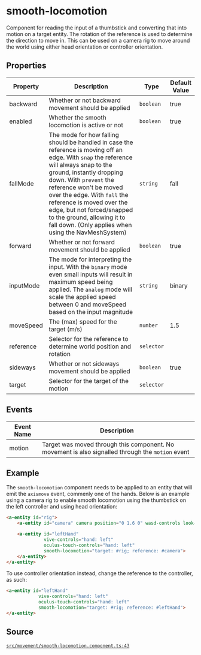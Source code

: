 # smooth-locomotion
Component for reading the input of a thumbstick and converting that into motion on a target entity.
The rotation of the reference is used to determine the direction to move in. This can be used on a
camera rig to move around the world using either head orientation or controller orientation.

## Properties
| Property | Description | Type | Default Value |
|----------|-------------|------|---------------|
| backward | Whether or not backward movement should be applied | `boolean` | true |
| enabled | Whether the smooth locomotion is active or not | `boolean` | true |
| fallMode | The mode for how falling should be handled in case the reference is moving off an edge. With `snap` the reference will always snap to the ground, instantly dropping down. With `prevent` the reference won't be moved over the edge. With `fall` the reference is moved over the edge, but not forced/snapped to the ground, allowing it to fall down. (Only applies when using the NavMeshSystem) | `string` | fall |
| forward | Whether or not forward movement should be applied | `boolean` | true |
| inputMode | The mode for interpreting the input. With the `binary` mode even small inputs will result in maximum speed being applied. The `analog` mode will scale the applied speed between 0 and moveSpeed based on the input magnitude | `string` | binary |
| moveSpeed | The (max) speed for the target (m/s) | `number` | 1.5 |
| reference | Selector for the reference to determine world position and rotation | `selector` |  |
| sideways | Whether or not sideways movement should be applied | `boolean` | true |
| target | Selector for the target of the motion | `selector` |  |

## Events
| Event Name | Description  |
|------------|--------------|
| motion | Target was moved through this component. No movement is also signalled through the `motion` event |


## Example
The `smooth-locomotion` component needs to be applied to an entity that will emit the `axismove` event,
commenly one of the hands. Below is an example using a camera rig to enable smooth locomotion using the
thumbstick on the left controller and using head orientation:
```HTML
<a-entity id="rig">
    <a-entity id="camera" camera position="0 1.6 0" wasd-controls look-controls></a-entity>

    <a-entity id="leftHand"
              vive-controls="hand: left"
              oculus-touch-controls="hand: left"
              smooth-locomotion="target: #rig; reference: #camera">
    </a-entity>
</a-entity>
```

To use controller orientation instead, change the reference to the controller, as such:
```HTML
<a-entity id="leftHand"
            vive-controls="hand: left"
            oculus-touch-controls="hand: left"
            smooth-locomotion="target: #rig; reference: #leftHand">
</a-entity>
```


## Source
[`src/movement/smooth-locomotion.component.ts:43`](https://github.com/mrxz/aframe-locomotion/blob/215b9f9/src/movement/smooth-locomotion.component.ts#L43)
